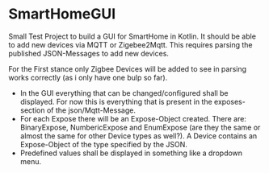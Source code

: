 # SmartHomeGUI

Small Test Project to build a GUI for SmartHome in Kotlin.
It should be able to add new devices via MQTT or Zigebee2Mqtt.
This requires parsing the published JSON-Messages to add new devices.

For the First stance only Zigbee Devices will be added to see in parsing works correctly (as i only have one bulp so far).

* In the GUI everything that can be changed/configured shall be displayed. For now this is everything that is present in the exposes-section of the json/Mqtt-Message.
* For each Expose there will be an Expose-Object created. There are: BinaryExpose, NumbericExpose and EnumExpose (are they the same or almost the same for other Device types as well?). A Device contains an Expose-Object of the type specified by the JSON.
* Predefined values shall be displayed in something like a dropdown menu.
